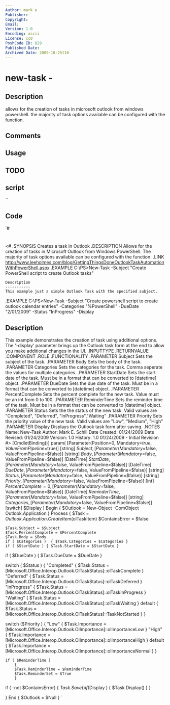 ```yaml
---
Author: mark e
Publisher: 
Copyright: 
Email: 
Version: 1.0
Encoding: ascii
License: cc0
PoshCode ID: 829
Published Date: 
Archived Date: 2009-10-25t10
---
```


# new-task - 

## Description

allows for the creation of tasks in microsoft outlook from windows powershell. the majority of task options available can be configured with the function.

## Comments



## Usage



## TODO



## script

``

## Code

`#
 #
 <#
 .SYNOPSIS
 Creates a task in Outlook
 .DESCRIPTION
 Allows for the creation of tasks in Microsoft Outlook from Windows PowerShell. The majority of task options available can be configured with the function.
 .LINK
 http://www.leeholmes.com/blog/GettingThingsDoneOutlookTaskAutomationWithPowerShell.aspx
 .EXAMPLE
 	C:\PS>New-Task -Subject "Create PowerShell script to create Outlook tasks"
 	
 	Description
 	-----------
 	This example just a simple Outlook Task with the specified subject.
  .EXAMPLE
   C:\PS>New-Task -Subject "Create powershell script to create outlook calendar entries" -Categories "%PowerShell" -DueDate "2/01/2009" -Status "InProgress" -Display
   
   Description
   -----------
   This example demonstrates the creation of task using additional options. The '-display' parameter brings up the Outlook task form at the end to allow you make additional changes in the UI.
 .INPUTTYPE
 .RETURNVALUE
 .COMPONENT
 .ROLE
 .FUNCTIONALITY
 .PARAMETER Subject
   Sets the subject of the task.
 .PARAMETER Body
   Sets the body of the task.
 .PARAMETER Categories
   Sets the categories for the task. Comma seperate the values for multiple categories.
 .PARAMETER StartDate
   Sets the start date of the task. Must be in a format that can be converted to [datetime] object.
 .PARAMETER DueDate
   Sets the due date of the task. Must be in a format that can be converted to [datetime] object.
 .PARAMETER PercentComplete
   Sets the percent complete for the new task. Value must be an int from 0 to 100.
 .PARAMETER ReminderTime
   Sets the reminder time of the task. Must be in a format that can be converted to [datetime] object.
 .PARAMETER Status
   Sets the the status of the new task. Valid values are "Completed", "Deferred", "InProgress","Waiting"
 .PARAMETER Priority
   Sets the priority value of the new task. Valid values are "Low", "Medium", "High"
 .PARAMETER Display
 	Displays the Outlook task form after saving.
 .NOTES
 Name: New-Task
 Author: Mark E. Schill
 Date Created: 01/24/2009
 Date Revised: 01/24/2009
 Version: 1.0
 History: 1.0 01/24/2009 - Initial Revision
 #>
 [CmdletBinding()]
 param(
 [Parameter(Position=0, Mandatory=$true, ValueFromPipeline=$true)]
 [string]
 $Subject
 ,
 [Parameter(Mandatory=$false, ValueFromPipeline=$false)]
 [string]
 $Body
 ,
 [Parameter(Mandatory=$false, ValueFromPipeline=$false)]
 [DateTime]
 $StartDate
 ,
 [Parameter(Mandatory=$false, ValueFromPipeline=$false)]
 [DateTime]
 $DueDate
 ,
 [Parameter(Mandatory=$false, ValueFromPipeline=$false)]
 [string]
 $Status
 ,
 [Parameter(Mandatory=$false, ValueFromPipeline=$false)]
 [string]
 $Priority
 ,
 [Parameter(Mandatory=$false, ValueFromPipeline=$false)]
 [int]
 $PercentComplete = 0
 ,
 [Parameter(Mandatory=$false, ValueFromPipeline=$false)]
 [DateTime]
 $ReminderTime
 ,
 [Parameter(Mandatory=$false, ValueFromPipeline=$false)]
 [string]
 $Categories
 ,
 [Parameter(Mandatory=$false, ValueFromPipeline=$false)]
 [switch]
 $Display
 )
 Begin
 {
 	$Outlook = New-Object -ComObject Outlook.Application
 }
 Process
 {
 	$Task = $Outlook.Application.CreateItem($olTaskItem)
 	$ContainsError = $false
 
 	$Task.Subject = $Subject
 	$Task.PercentComplete = $PercentComplete
 	$Task.Body = $Body
 	if ( $Categories )  { $Task.Categories = $Categories }  
  	if ( $StartDate ) { $Task.StartDate = $StartDate }
   if ( $DueDate ) { $Task.DueDate   = $DueDate }
 	 
   switch ( $Status )
     {
       "Completed" 
         { 
           $Task.Status = [Microsoft.Office.Interop.Outlook.OlTaskStatus]::olTaskComplete 
         }
        "Deferred" { $Task.Status = [Microsoft.Office.Interop.Outlook.OlTaskStatus]::olTaskDeferred }
        "InProgress" { $Task.Status = [Microsoft.Office.Interop.Outlook.OlTaskStatus]::olTaskInProgress }
        "Waiting" { $Task.Status = [Microsoft.Office.Interop.Outlook.OlTaskStatus]::olTaskWaiting }
        default { $Task.Status = [Microsoft.Office.Interop.Outlook.OlTaskStatus]::TaskNotStarted }
     }
   
   switch ($Priority )
     {
        "Low"  { $Task.Importance = [Microsoft.Office.Interop.Outlook.OlImportance]::olImportanceLow }
        "High" { $Task.Importance = [Microsoft.Office.Interop.Outlook.OlImportance]::olImportanceHigh }
        default { $Task.Importance = [Microsoft.Office.Interop.Outlook.OlImportance]::olImportanceNormal }
     }
   
   
 	if ( $ReminderTime )
 		{
 		$Task.ReminderTime = $ReminderTime
 		$Task.ReminderSet = $True
 		}
   	
   if ( -not $ContainsError)
     { 
 		$Task.Save()
 		if ($Display ) { $Task.Display() } 
     }
   
 }
 End
 {
   $Outlook = $Null
 }
`

